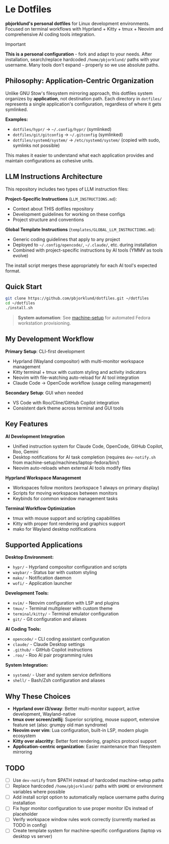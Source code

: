 # Le Dotfiles

**pbjorklund's personal dotfiles** for Linux development environments. Focused on terminal workflows with Hyprland + Kitty + tmux + Neovim and comprehensive AI coding tools integration.

> [!IMPORTANT]
> **This is a personal configuration** - fork and adapt to your needs. After installation, search/replace hardcoded `/home/pbjorklund/` paths with your username. Many tools don't expand `~` properly so we use absolute paths.

## Philosophy: Application-Centric Organization

Unlike GNU Stow's filesystem mirroring approach, this dotfiles system organizes by **application**, not destination path. Each directory in `dotfiles/` represents a single application's configuration, regardless of where it gets symlinked.

**Examples:**
- `dotfiles/hypr/` → `~/.config/hypr/` (symlinked)
- `dotfiles/git/gitconfig` → `~/.gitconfig` (symlinked)
- `dotfiles/systemd/system/` → `/etc/systemd/system/` (copied with sudo, symlinks not possible)

This makes it easier to understand what each application provides and maintain configurations as cohesive units.

## LLM Instructions Architecture

This repository includes two types of LLM instruction files:

**Project-Specific Instructions** (`LLM_INSTRUCTIONS.md`):
- Context about THIS dotfiles repository
- Development guidelines for working on these configs
- Project structure and conventions

**Global Template Instructions** (`templates/GLOBAL_LLM_INSTRUCTIONS.md`):
- Generic coding guidelines that apply to any project
- Deployed to `~/.config/opencode/`, `~/.claude/`, etc. during installation
- Combined with project-specific instructions by AI tools (YMMV as tools evolve)

The install script merges these appropriately for each AI tool's expected format.

## Quick Start

```bash
git clone https://github.com/pbjorklund/dotfiles.git ~/dotfiles
cd ~/dotfiles
./install.sh
```

> **System automation**: See [machine-setup](https://github.com/pbjorklund/machine-setup) for automated Fedora workstation provisioning.

## My Development Workflow

**Primary Setup**: CLI-first development
- Hyprland (Wayland compositor) with multi-monitor workspace management
- Kitty terminal + tmux with custom styling and activity indicators
- Neovim with file-watching auto-reload for AI tool integration
- Claude Code → OpenCode workflow (usage ceiling management)

**Secondary Setup**: GUI when needed
- VS Code with Roo/Cline/GitHub Copilot integration
- Consistent dark theme across terminal and GUI tools

## Key Features

**AI Development Integration**
- Unified instruction system for Claude Code, OpenCode, GitHub Copilot, Roo, Gemini
- Desktop notifications for AI task completion (requires `dev-notify.sh` from machine-setup/machines/laptop-fedora/bin/)
- Neovim auto-reloads when external AI tools modify files

**Hyprland Workspace Management**
- Workspaces follow monitors (workspace 1 always on primary display)
- Scripts for moving workspaces between monitors
- Keybinds for common window management tasks

**Terminal Workflow Optimization**
- tmux with mouse support and scripting capabilities
- Kitty with proper font rendering and graphics support
- mako for Wayland desktop notifications

## Supported Applications

**Desktop Environment:**
- `hypr/` - Hyprland compositor configuration and scripts
- `waybar/` - Status bar with custom styling
- `mako/` - Notification daemon
- `wofi/` - Application launcher

**Development Tools:**
- `nvim/` - Neovim configuration with LSP and plugins
- `tmux/` - Terminal multiplexer with custom theme
- `terminal/kitty/` - Terminal emulator configuration
- `git/` - Git configuration and aliases

**AI Coding Tools:**
- `opencode/` - CLI coding assistant configuration
- `claude/` - Claude Desktop settings
- `.github/` - GitHub Copilot instructions
- `.roo/` - Roo AI pair programming rules

**System Integration:**
- `systemd/` - User and system service definitions
- `shell/` - Bash/Zsh configuration and aliases

## Why These Choices

- **Hyprland over i3/sway**: Better multi-monitor support, active development, Wayland-native
- **tmux over screen/zellij**: Superior scripting, mouse support, extensive feature set (also: grumpy old man syndrome)
- **Neovim over vim**: Lua configuration, built-in LSP, modern plugin ecosystem
- **Kitty over alacritty**: Better font rendering, graphics protocol support
- **Application-centric organization**: Easier maintenance than filesystem mirroring

## TODO

- [ ] Use `dev-notify` from $PATH instead of hardcoded machine-setup paths
- [ ] Replace hardcoded `/home/pbjorklund/` paths with `$HOME` or environment variables where possible
- [ ] Add install script option to automatically replace username paths during installation  
- [ ] Fix hypr monitor configuration to use proper monitor IDs instead of placeholder
- [ ] Verify workspace window rules work correctly (currently marked as TODO in config)
- [ ] Create template system for machine-specific configurations (laptop vs desktop vs server)